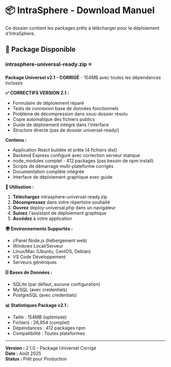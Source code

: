 # 📦 IntraSphere - Download Manuel

Ce dossier contient les packages prêts à télécharger pour le déploiement d'IntraSphere.

## 🎯 Package Disponible

### intrasphere-universal-ready.zip ⭐
**Package Universel v2.1 - CORRIGÉ** - 154MB avec toutes les dépendances incluses

**✅ CORRECTIFS VERSION 2.1 :**
- Formulaire de déploiement réparé
- Tests de connexion base de données fonctionnels  
- Problème de décompression dans sous-dossier résolu
- Copie automatique des fichiers publics
- Guide de déploiement intégré dans l'interface
- Structure directe (pas de dossier universal-ready/)

**Contenu :**
- Application React buildée et prête (4 fichiers dist)
- Backend Express configuré avec correction serveur statique
- node_modules complet - 412 packages (pas besoin de npm install)
- Scripts de démarrage multi-plateforme corrigés
- Documentation complète intégrée
- Interface de déploiement graphique avec guide

**🚀 Utilisation :**
1. **Téléchargez** intrasphere-universal-ready.zip
2. **Décompressez** dans votre répertoire souhaité  
3. **Ouvrez** deploy-universal.php dans un navigateur
4. **Suivez** l'assistant de déploiement graphique
5. **Accédez** à votre application

**🌍 Environnements Supportés :**
- cPanel Node.js (hébergement web)
- Windows Local/Serveur  
- Linux/Mac (Ubuntu, CentOS, Debian)
- VS Code Développement
- Serveurs génériques

**🗄️ Bases de Données :**
- SQLite (par défaut, aucune configuration)
- MySQL (avec credentials)
- PostgreSQL (avec credentials)

**📊 Statistiques Package v2.1 :**
- Taille : 154MB (optimisée)
- Fichiers : 26,954 (complet)
- Dépendances : 412 packages npm
- Compatibilité : Toutes plateformes

---

**Version :** 2.1.0 - Package Universel Corrigé  
**Date :** Août 2025  
**Status :** Prêt pour Production